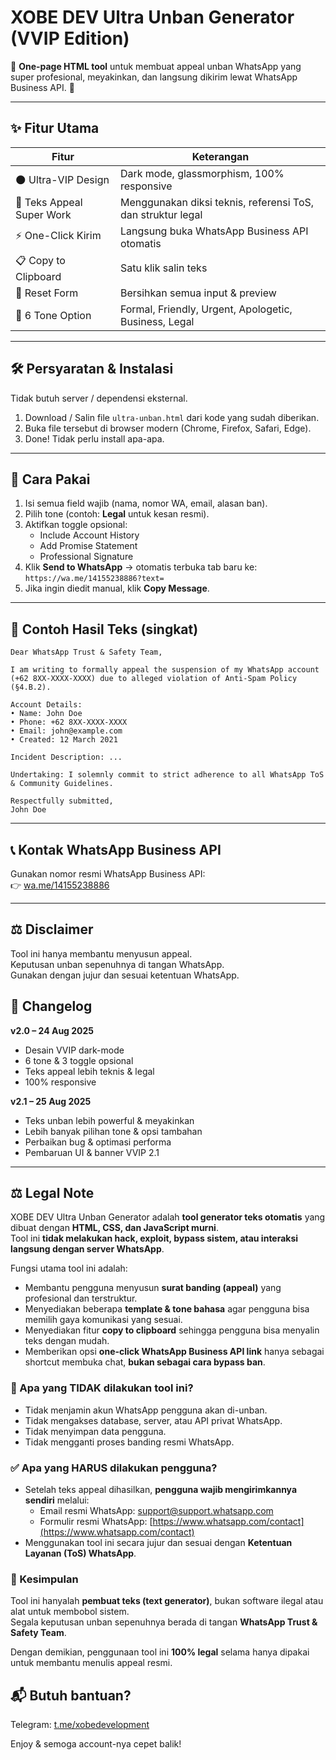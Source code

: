 # XOBE DEV Ultra Unban Generator (VVIP Edition)

📁 **One-page HTML tool** untuk membuat appeal unban WhatsApp yang super profesional, meyakinkan, dan langsung dikirim lewat WhatsApp Business API. 🚀

---

## ✨ Fitur Utama

| Fitur | Keterangan |
|-------|------------|
| 🌑 Ultra-VIP Design | Dark mode, glassmorphism, 100% responsive |
| 🧠 Teks Appeal Super Work | Menggunakan diksi teknis, referensi ToS, dan struktur legal |
| ⚡ One-Click Kirim | Langsung buka WhatsApp Business API otomatis |
| 📋 Copy to Clipboard | Satu klik salin teks |
| 🔄 Reset Form | Bersihkan semua input & preview |
| 🎯 6 Tone Option | Formal, Friendly, Urgent, Apologetic, Business, Legal |

---

## 🛠️ Persyaratan & Instalasi

Tidak butuh server / dependensi eksternal.

1. Download / Salin file `ultra-unban.html` dari kode yang sudah diberikan.
2. Buka file tersebut di browser modern (Chrome, Firefox, Safari, Edge).
3. Done! Tidak perlu install apa-apa.

---

## 🎯 Cara Pakai

1. Isi semua field wajib (nama, nomor WA, email, alasan ban).
2. Pilih tone (contoh: **Legal** untuk kesan resmi).
3. Aktifkan toggle opsional:
   - Include Account History  
   - Add Promise Statement  
   - Professional Signature  
4. Klik **Send to WhatsApp** → otomatis terbuka tab baru ke:  
   `https://wa.me/14155238886?text=`  
5. Jika ingin diedit manual, klik **Copy Message**.

---

## 📄 Contoh Hasil Teks (singkat)

```
Dear WhatsApp Trust & Safety Team,

I am writing to formally appeal the suspension of my WhatsApp account (+62 8XX-XXXX-XXXX) due to alleged violation of Anti-Spam Policy (§4.B.2).

Account Details:
• Name: John Doe
• Phone: +62 8XX-XXXX-XXXX
• Email: john@example.com
• Created: 12 March 2021

Incident Description: ...

Undertaking: I solemnly commit to strict adherence to all WhatsApp ToS & Community Guidelines.

Respectfully submitted,
John Doe
```

---

## 📞 Kontak WhatsApp Business API

Gunakan nomor resmi WhatsApp Business API:  
👉 [wa.me/14155238886](https://wa.me/14155238886)

---

## ⚖️ Disclaimer

Tool ini hanya membantu menyusun appeal.  
Keputusan unban sepenuhnya di tangan WhatsApp.  
Gunakan dengan jujur dan sesuai ketentuan WhatsApp.

## 📅 Changelog

**v2.0 – 24 Aug 2025**
- Desain VVIP dark-mode
- 6 tone & 3 toggle opsional
- Teks appeal lebih teknis & legal
- 100% responsive

**v2.1 – 25 Aug 2025**
- Teks unban lebih powerful & meyakinkan
- Lebih banyak pilihan tone & opsi tambahan
- Perbaikan bug & optimasi performa
- Pembaruan UI & banner VVIP 2.1
-----
## ⚖️ Legal Note

XOBE DEV Ultra Unban Generator adalah **tool generator teks otomatis** yang dibuat dengan **HTML, CSS, dan JavaScript murni**.  
Tool ini **tidak melakukan hack, exploit, bypass sistem, atau interaksi langsung dengan server WhatsApp**.  

Fungsi utama tool ini adalah:  
- Membantu pengguna menyusun **surat banding (appeal)** yang profesional dan terstruktur.  
- Menyediakan beberapa **template & tone bahasa** agar pengguna bisa memilih gaya komunikasi yang sesuai.  
- Menyediakan fitur **copy to clipboard** sehingga pengguna bisa menyalin teks dengan mudah.  
- Memberikan opsi **one-click WhatsApp Business API link** hanya sebagai shortcut membuka chat, **bukan sebagai cara bypass ban**.  

### 🚫 Apa yang TIDAK dilakukan tool ini?
- Tidak menjamin akun WhatsApp pengguna akan di-unban.  
- Tidak mengakses database, server, atau API privat WhatsApp.  
- Tidak menyimpan data pengguna.  
- Tidak mengganti proses banding resmi WhatsApp.  

### ✅ Apa yang HARUS dilakukan pengguna?
- Setelah teks appeal dihasilkan, **pengguna wajib mengirimkannya sendiri** melalui:  
  - Email resmi WhatsApp: support@support.whatsapp.com  
  - Formulir resmi WhatsApp: [https://www.whatsapp.com/contact](https://www.whatsapp.com/contact)  
- Menggunakan tool ini secara jujur dan sesuai dengan **Ketentuan Layanan (ToS) WhatsApp**.  

### 📌 Kesimpulan
Tool ini hanyalah **pembuat teks (text generator)**, bukan software ilegal atau alat untuk membobol sistem.  
Segala keputusan unban sepenuhnya berada di tangan **WhatsApp Trust & Safety Team**.  

Dengan demikian, penggunaan tool ini **100% legal** selama hanya dipakai untuk membantu menulis appeal resmi.  

## 📬 Butuh bantuan?

Telegram: [t.me/xobedevelopment](https://t.me/xobedevelopment)

Enjoy & semoga account-nya cepet balik!
